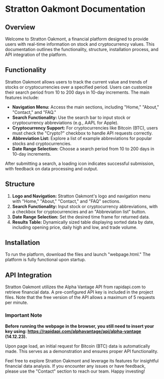 # Stratton Oakmont Documentation

## Overview

Welcome to Stratton Oakmont, a financial platform designed to provide users with real-time information on stock and cryptocurrency values. This documentation outlines the functionality, structure, installation process, and API integration of the platform.

## Functionality

Stratton Oakmont allows users to track the current value and trends of stocks or cryptocurrencies over a specified period. Users can customize their search period from 10 to 200 days in 10-day increments. The main features include:

- **Navigation Menu:** Access the main sections, including "Home," "About," "Contact," and "FAQ."
- **Search Functionality:** Use the search bar to input stock or cryptocurrency abbreviations (e.g., AAPL for Apple).
- **Cryptocurrency Support:** For cryptocurrencies like Bitcoin (BTC), users must check the "Crypto?" checkbox to handle API requests correctly.
- **Abbreviation List:** Explore a list of example abbreviations for popular stocks and cryptocurrencies.
- **Date Range Selection:** Choose a search period from 10 to 200 days in 10-day increments.

After submitting a search, a loading icon indicates successful submission, with feedback on data processing and output.

## Structure

1. **Logo and Navigation:** Stratton Oakmont's logo and navigation menu with "Home," "About," "Contact," and "FAQ" sections.
2. **Search Functionality:** Input stock or cryptocurrency abbreviations, with a checkbox for cryptocurrencies and an "Abbreviation list" button.
3. **Date Range Selection:** Set the desired time frame for returned data.
4. **Results Table:** Dynamically sized table displaying sorted data by date, including opening price, daily high and low, and trade volume.

## Installation

To run the platform, download the files and launch "webpage.html." The platform is fully functional upon startup.

## API Integration

Stratton Oakmont utilizes the Alpha Vantage API from rapidapi.com to retrieve financial data. A pre-configured API key is included in the project files. Note that the free version of the API allows a maximum of 5 requests per minute.

### Important Note
**Before running the webpage in the browser, you still need to insert your key using: https://rapidapi.com/alphavantage/api/alpha-vantage (14.12.23).**

Upon page load, an initial request for Bitcoin (BTC) data is automatically made. This serves as a demonstration and ensures proper API functionality.

Feel free to explore Stratton Oakmont and leverage its features for insightful financial data analysis. If you encounter any issues or have feedback, please use the "Contact" section to reach our team. Happy investing!
